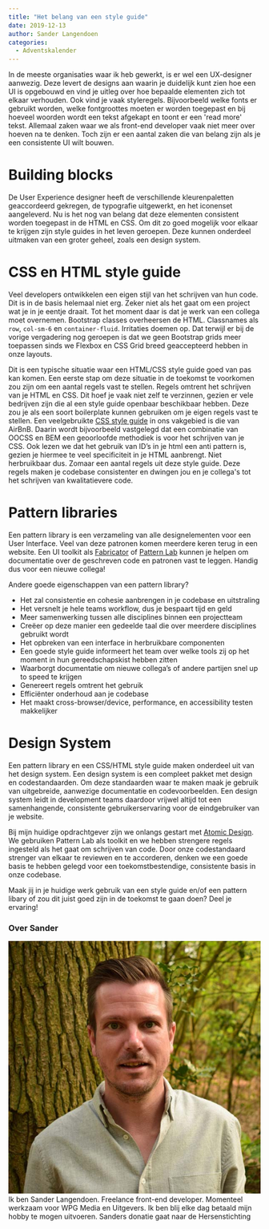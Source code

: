 ```yaml
---
title: "Het belang van een style guide"
date: 2019-12-13
author: Sander Langendoen
categories: 
  - Adventskalender
---
```

In de meeste organisaties waar ik heb gewerkt, is er wel een UX-designer aanwezig. Deze levert de designs aan waarin je duidelijk kunt zien hoe een UI is opgebouwd en vind je uitleg over hoe bepaalde elementen zich tot elkaar verhouden. Ook vind je vaak styleregels. Bijvoorbeeld welke fonts er gebruikt worden, welke fontgroottes moeten er worden toegepast en bij hoeveel woorden wordt een tekst afgekapt en toont er een 'read more' tekst. Allemaal zaken waar we als front-end developer vaak niet meer over hoeven na te denken. Toch zijn er een aantal zaken die van belang zijn als je een consistente UI wilt bouwen.

# Building blocks

De User Experience designer heeft de verschillende kleurenpaletten geaccordeerd gekregen, de typografie uitgewerkt, en het iconenset aangeleverd. Nu is het nog van belang dat deze elementen consistent worden toegepast in de HTML en CSS. Om dit zo goed mogelijk voor elkaar te krijgen zijn style guides in het leven geroepen. Deze kunnen onderdeel uitmaken van een groter geheel, zoals een design system.

# CSS en HTML style guide

Veel developers ontwikkelen een eigen stijl van het schrijven van hun code. Dit is in de basis helemaal niet erg. Zeker niet als het gaat om een project wat je in je eentje draait. Tot het moment daar is dat je werk van een collega moet overnemen. Bootstrap classes overheersen de HTML. Classnames als `row`, `col-sm-6` en `container-fluid`. Irritaties doemen op. Dat terwijl er bij de vorige vergadering nog geroepen is dat we geen Bootstrap grids meer toepassen sinds we Flexbox en CSS Grid breed geaccepteerd hebben in onze layouts.

Dit is een typische situatie waar een HTML/CSS style guide goed van pas kan komen. Een eerste stap om deze situatie in de toekomst te voorkomen zou zijn om een aantal regels vast te stellen. Regels omtrent het schrijven van je HTML en CSS. Dit hoef je vaak niet zelf te verzinnen, gezien er vele bedrijven zijn die al een style guide openbaar beschikbaar hebben. Deze zou je als een soort boilerplate kunnen gebruiken om je eigen regels vast te stellen. Een veelgebruikte [CSS style guide]( https://github.com/airbnb/css/) in ons vakgebied is die van AirBnB. Daarin wordt bijvoorbeeld vastgelegd dat een combinatie van OOCSS en BEM een geoorloofde methodiek is voor het schrijven van je CSS. Ook lezen we dat het gebruik van ID’s in je html een anti pattern is, gezien je hiermee te veel specificiteit in je HTML aanbrengt. Niet herbruikbaar dus. Zomaar een aantal regels uit deze style guide. Deze regels maken je codebase consistenter en dwingen jou en je collega's tot het schrijven van kwalitatievere code.

# Pattern libraries

Een pattern library is een verzameling van alle designelementen voor een User Interface. Veel van deze patronen komen meerdere keren terug in een website. Een UI toolkit als [Fabricator]( https://fbrctr.github.io/demo/) of [Pattern Lab]( https://patternlab.io/demos.html) kunnen je helpen om documentatie over de geschreven code en patronen vast te leggen. Handig dus voor een nieuwe collega!

Andere goede eigenschappen van een pattern library?

* Het zal consistentie en cohesie aanbrengen in je codebase en uitstraling
* Het versnelt je hele teams workflow, dus je bespaart tijd en geld
* Meer samenwerking tussen alle disciplines binnen een projectteam
* Creëer op deze manier een gedeelde taal die over meerdere disciplines gebruikt wordt
* Het opbreken van een interface in herbruikbare componenten
* Een goede style guide informeert het team over welke tools zij op het moment in hun gereedschapskist hebben zitten
* Waarborgt documentatie om nieuwe collega’s of andere partijen snel up to speed te krijgen
* Genereert regels omtrent het gebruik
* Efficiënter onderhoud aan je codebase
* Het maakt cross-browser/device, performance, en accessibility testen makkelijker

# Design System

Een pattern library en een CSS/HTML style guide maken onderdeel uit van het design system. Een design system is een compleet pakket met design en codestandaarden. Om deze standaarden waar te maken maak je gebruik van uitgebreide, aanwezige documentatie en codevoorbeelden. Een design system leidt in development teams daardoor vrijwel altijd tot een samenhangende, consistente gebruikerservaring voor de eindgebruiker van je website.

Bij mijn huidige opdrachtgever zijn we onlangs gestart met [Atomic Design]( https://bradfrost.com/blog/post/atomic-web-design/). We gebruiken Pattern Lab als toolkit en we hebben strengere regels ingesteld als het gaat om schrijven van code. Door onze codestandaard strenger van elkaar te reviewen en te accorderen, denken we een goede basis te hebben gelegd voor een toekomstbestendige, consistente basis in onze codebase.

Maak jij in je huidige werk gebruik van een style guide en/of een pattern libary of zou dit juist goed zijn in de toekomst te gaan doen? Deel je ervaring!

### Over Sander
<img src="/_img/adventskalender/sanderlangendoen.jpg" alt="Foto van Kilian" class="floating-portrait">
Ik ben Sander Langendoen. Freelance front-end developer. Momenteel werkzaam voor WPG Media en Uitgevers. Ik ben blij elke dag betaald mijn hobby te mogen uitvoeren.
Sanders donatie gaat naar de Hersenstichting
